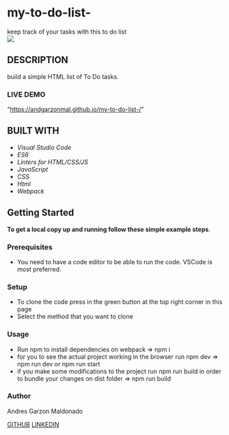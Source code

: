 # my-to-do-list-
keep track of your tasks with this to do list 
<br>
<a href="https://www.loom.com/share/94d16db909964016a1bd084f30697e73">
    <img style="max-width:300px;" src="https://cdn.loom.com/sessions/thumbnails/94d16db909964016a1bd084f30697e73-with-play.gif">
</a>

## DESCRIPTION
build a simple HTML list of To Do tasks.

### LIVE DEMO

"https://andgarzonmal.github.io/my-to-do-list-/"

## BUILT WITH
- *Visual Studio Code*
- *ES6*
- *Linters for HTML/CSS/JS*
- *JavaScript*
- *CSS*
- *Html*
- *Webpack*

## Getting Started

**To get a local copy up and running follow these simple example steps**.

### Prerequisites

- You need to have a code editor to be able to run the code. VSCode is most preferred.

### Setup

- To clone the code press in the green button at the top right corner in this page
- Select the method that you want to clone

### Usage

- Run npm to install dependencies on webpack => npm i
- for you to see the actual project working in the browser run npm dev => npm run dev or npm run start
- if you make some modifications to the project run npm run build in order to bundle your changes on dist folder => npm run build 

### Author

Andres Garzon Maldonado
    
  [GITHUB](https://github.com/andgarzonmal)
  [LINKEDIN](https://www.linkedin.com/in/andres-garzon-maldonado-951a2a180/)
